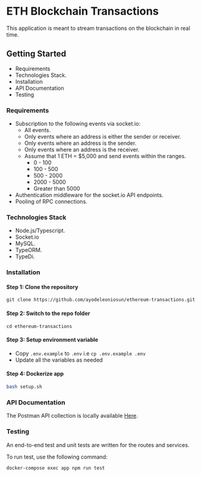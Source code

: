 # ETH Blockchain Transactions

This application is meant to stream transactions on the blockchain in real time.

## Getting Started

* Requirements
* Technologies Stack.
* Installation
* API Documentation
* Testing

### Requirements

* Subscription to the following events via socket.io:
    * All events.
    * Only events where an address is either the sender or receiver.
    * Only events where an address is the sender.
    * Only events where an address is the receiver.
    * Assume that 1 ETH = $5,000 and send events within the ranges.
        * 0 - 100
        * 100 - 500
        * 500 - 2000
        * 2000 - 5000
        * Greater than 5000
* Authentication middleware for the socket.io API endpoints.
* Pooling of RPC connections.

### Technologies Stack

* Node.js/Typescript.
* Socket.io
* MySQL.
* TypeORM.
* TypeDi.

### Installation

#### Step 1: Clone the repository

```shell
git clone https://github.com/ayodeleoniosun/ethereum-transactions.git
```

#### Step 2: Switch to the repo folder

```shell
cd ethereum-transactions
```

#### Step 3: Setup environment variable

- Copy `.env.example` to `.env` i.e `cp .env.example .env`
- Update all the variables as needed

#### Step 4: Dockerize app

```bash
bash setup.sh
```

### API Documentation

The Postman API collection is locally available [Here](/docs/postman_collection.json). <br/>

### Testing

An end-to-end test and unit tests are written for the routes and services. <br/>

To run test, use the following command:

```bash
docker-compose exec app npm run test
```

